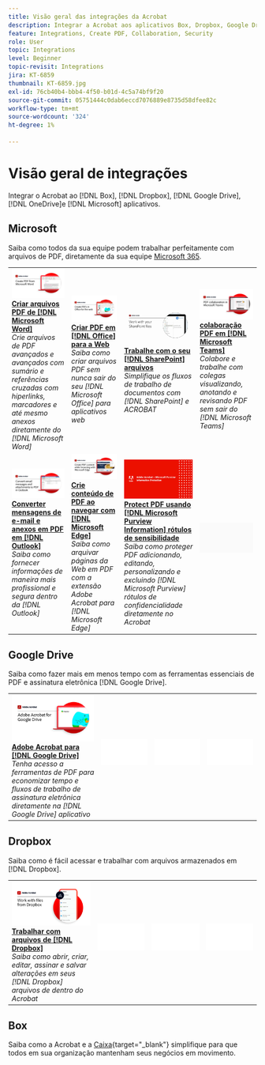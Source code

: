 ```yaml
---
title: Visão geral das integrações da Acrobat
description: Integrar a Acrobat aos aplicativos Box, Dropbox, Google Drive, OneDrive e Microsoft
feature: Integrations, Create PDF, Collaboration, Security
role: User
topic: Integrations
level: Beginner
topic-revisit: Integrations
jira: KT-6859
thumbnail: KT-6859.jpg
exl-id: 76cb40b4-bbb4-4f50-b01d-4c5a74bf9f20
source-git-commit: 05751444c0dab6eccd7076889e8735d58dfee82c
workflow-type: tm+mt
source-wordcount: '324'
ht-degree: 1%

---
```


# Visão geral de integrações

Integrar o Acrobat ao [!DNL Box], [!DNL Dropbox], [!DNL Google Drive], [!DNL OneDrive]e [!DNL Microsoft] aplicativos.

## Microsoft

Saiba como todos da sua equipe podem trabalhar perfeitamente com arquivos de PDF, diretamente da sua equipe [Microsoft 365](https://www.adobe.com/documentcloud/integrations/microsoft-office-365.html).

<table style="table-layout:fixed">
<tr>
  <td>
    <a href="createfromword.md">
      <img alt="Criar arquivos PDF a partir do Microsoft Word" src="../assets/CreateWord.png" />
    </a>
    <div>
    <a href="createfromword.md"><strong>Criar arquivos PDF de [!DNL Microsoft Word]</strong></a>
    </div>
    <em>Crie arquivos de PDF avançados e avançados com sumário e referências cruzadas com hiperlinks, marcadores e até mesmo anexos diretamente do [!DNL Microsoft Word]</em>
    <br>
  </td>
  <td>
    <a href="createofficeweb.md">
      <img alt="Criar PDF em [!DNL Office] para a Web" src="../assets/Officeweb_1280.png" />
    </a>
    <div>
    <a href="createofficeweb.md"><strong>Criar PDF em [!DNL Office] para a Web</strong></a>
    </div>
    <em>Saiba como criar arquivos PDF sem nunca sair do seu [!DNL Microsoft Office] para aplicativos web</em>
    <br>
  </td> 
  <td>
    <a href="acrobatandsp.md">
      <img alt="Trabalhe com o seu [!DNL SharePoint] arquivos" src="../assets/SharePoint.png" />
    </a>
    <div>
    <a href="acrobatandsp.md"><strong>Trabalhe com o seu [!DNL SharePoint] arquivos</strong></a>
    </div>
    <em>Simplifique os fluxos de trabalho de documentos com [!DNL SharePoint] e ACROBAT</em>
    <br>
  </td>
  <td>
    <a href="acrobatandteams.md">
      <img alt="colaboração PDF em [!DNL Microsoft Teams]" src="../assets/MicrosoftTeams.png" />
    </a>
    <div>
    <a href="acrobatandteams.md"><strong>colaboração PDF em [!DNL Microsoft Teams]</strong></a>
    </div>
    <em>Colabore e trabalhe com colegas visualizando, anotando e revisando PDF sem sair do [!DNL Microsoft Teams]</em>
    <br>
  </td>
</tr>
<tr>
  <td>
    <a href="outlook.md">
      <img alt="Converta mensagens de e-mail e anexos em PDF no Outlook" src="../assets/Outlook.jpg" />
    </a>
    <div>
    <a href="outlook.md"><strong>Converter mensagens de e-mail e anexos em PDF em [!DNL Outlook]</strong></a>
    </div>
    <em>Saiba como fornecer informações de maneira mais profissional e segura dentro da [!DNL Outlook]</em>
    <br>
  </td>
  <td>
    <a href="edge.md">
      <img alt="Crie conteúdo de PDF ao navegar com [!DNL Microsoft Edge]" src="../assets/Edge_1280.png" />
    </a>
    <div>
    <a href="edge.md"><strong>Crie conteúdo de PDF ao navegar com [!DNL Microsoft Edge]</strong></a>
    </div>
    <em>Saiba como arquivar páginas da Web em PDF com a extensão Adobe Acrobat para [!DNL Microsoft Edge]</em>
    <br>
  </td>
  <td>
    <a href="microsoftsensitivitylabels.md">
      <img alt="Crie conteúdo de PDF ao navegar com [!DNL Microsoft Edge]" src="../assets/Purview_1280.png" />
    </a>
    <div>
    <a href="microsoftsensitivitylabels.md"><strong>Protect PDF usando [!DNL Microsoft Purview Information] rótulos de sensibilidade</strong></a>
    </div>
    <em>Saiba como proteger PDF adicionando, editando, personalizando e excluindo [!DNL Microsoft Purview] rótulos de confidencialidade diretamente no Acrobat</em>
    <br>
  </td>
  <td>
   <img alt="Espaçador" src="../assets/Grayspacer.png" />
    <div>
    <br>
  </td>
</tr>
</table>

## Google Drive

Saiba como fazer mais em menos tempo com as ferramentas essenciais de PDF e assinatura eletrônica [!DNL Google Drive].

<table style="table-layout:fixed">
<tr>
  <td>
    <a href="acrobatandgoogle.md">
      <img alt="Adobe Acrobat para Google Drive" src="../assets/acrobatgoogle.jpg" />
    </a>
    <div>
    <a href="acrobatandgoogle.md"><strong>Adobe Acrobat para [!DNL Google Drive]</strong></a>
    </div>
    <em>Tenha acesso a ferramentas de PDF para economizar tempo e fluxos de trabalho de assinatura eletrônica diretamente na [!DNL Google Drive] aplicativo</em>
    <br>
  </td>
  <td>
   <img alt="Espaçador" src="../assets/Whitespacer.png" />
    <div>
    <br>
  </td>
  <td>
   <img alt="Espaçador" src="../assets/Whitespacer.png" />
    <div>
    <br>
  </td>
  <td>
   <img alt="Espaçador" src="../assets/Whitespacer.png" />
    <div>
    <br>
  </td>
</tr>
</table>

## Dropbox

Saiba como é fácil acessar e trabalhar com arquivos armazenados em [!DNL Dropbox].

<table style="table-layout:fixed">
<tr>
  <td>
    <a href="acrobat-dropbox.md">
      <img alt="Trabalhar com arquivos de [!DNL Dropbox]" src="../assets/Dropbox.png" />
    </a>
    <div>
    <a href="acrobat-dropbox.md"><strong>Trabalhar com arquivos de [!DNL Dropbox]</strong></a>
    </div>
    <em>Saiba como abrir, criar, editar, assinar e salvar alterações em seus [!DNL Dropbox] arquivos de dentro do Acrobat</em>
    <br>
  </td>
  <td>
   <img alt="Espaçador" src="../assets/Whitespacer.png" />
    <div>
    <br>
  </td>
  <td>
   <img alt="Espaçador" src="../assets/Whitespacer.png" />
    <div>
    <br>
  </td>
  <td>
   <img alt="Espaçador" src="../assets/Whitespacer.png" />
    <div>
    <br>
  </td>
</tr>
</table>

## Box

Saiba como a Acrobat e a [Caixa](https://www.adobe.com/documentcloud/integrations/box.html){target="_blank"} simplifique para que todos em sua organização mantenham seus negócios em movimento.
